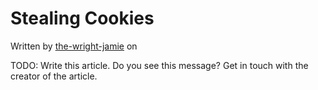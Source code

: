 # Stealing Cookies

Written by [the-wright-jamie](https://the-wright-jamie.dev) on

TODO: Write this article. Do you see this message? Get in touch with the creator of the article.
